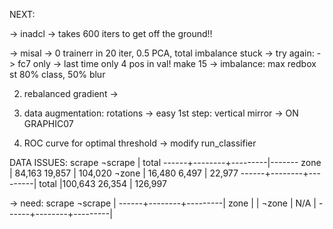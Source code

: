 NEXT:

   -> inadcl
      -> takes 600 iters to get off the ground!!

   -> misal
      -> 0 trainerr in 20 iter, 0.5 PCA, total imbalance stuck
      -> try again:
         -> fc7 only
	 -> last time only 4 pos in val! make 15
	 -> imbalance: max redbox st 80% class, 50% blur	 
	 
2. rebalanced gradient
   -> 

3. data augmentation: rotations
   -> easy 1st step: vertical mirror
   -> ON GRAPHIC07

4. ROC curve for optimal threshold
   -> modify run_classifier


   

DATA ISSUES:
        scrape   ¬scrape | total
------+--------+---------|-------
zone  | 84,163   19,857  | 104,020
¬zone | 16,480    6,497  |  22,977
------+--------+---------|
total |100,643   26,354  | 126,997     

-> need:
        scrape   ¬scrape |
------+--------+---------|
zone  |                  |
¬zone |  N/A             |
------+--------+---------|




